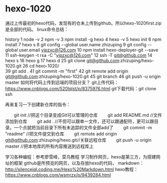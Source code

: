 # hexo-1020
通过上传最初的hexo代码，发现有的仓未上传到github。所以hexo-1020first.zip是全部的代码。
linux命令总结：

history
    1  node -v
    2  npm -v
    3  npm install -g hexo
    4  hexo -v
    5  hexo init
    6  npm install
    7  hexo s
    8  git config --global user.name zhizuping
    9  git config --global user.email yjpzxc@126.com
   10  npm install hexo-deployer-git --save
   11  ssh-keygen -t rsa -C "yjpzxc@126.com"
   12  ssh -T git@github.com
   14  hexo s
   16  hexo g
   17  hexo d
   25  git clone git@github.com:zhizuping/hexo-1020.git
   26  cd hexo-1020/  
   39  git add .
   41  git commit -m "first"
   42  git remote add origin git@github.com:zhizuping/hexo-1020.git
   45  git branch
   46  git push -u origin master
如何将代码上传到远端的项目分支？
git上传代码：https://www.cnblogs.com/520lqlst/p/8375976.html
git下载代码：git clone ssh

再来复习一下创建新仓库的指令：

　　git init //把这个目录变成Git可以管理的仓库
　　git add README.md //文件添加到仓库
　　git add . //不但可以跟单一文件，还可以跟通配符，更可以跟目录。一个点就把当前目录下所有未追踪的文件全部add了 
　　git commit -m "readme" //把文件提交到仓库
　　git remote add origin git@github.com:zhizuping/hexo.git//关联远程仓库
　　git push -u origin master //把本地库的所有内容推送到远程库上

学习各种编程：参考廖雪峰，菜鸟教程
学习制作网页，hexo是第三方，为搭建网址的框架
github是所预览的网页，以及存放hexo的代码，
markdown：http://silencejql.coding.me/Hexo%20Markdown.html
hexo教程：https://www.cnblogs.com/wsmrzx/p/9439284.html
